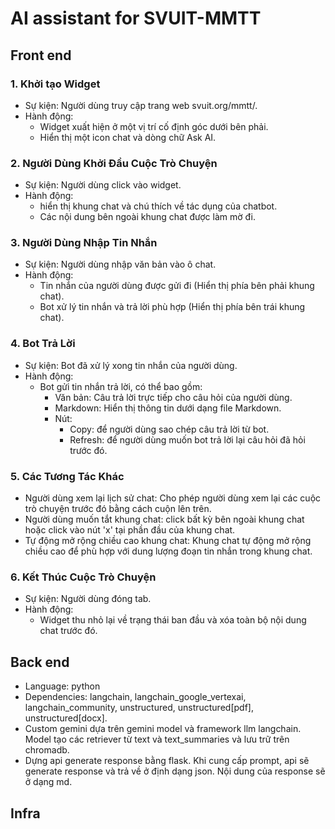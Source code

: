 # AI assistant for SVUIT-MMTT

## Front end

### 1. Khởi tạo Widget

- Sự kiện: Người dùng truy cập trang web svuit.org/mmtt/.
- Hành động:
    + Widget xuất hiện ở một vị trí cố định góc dưới bên phải.
    + Hiển thị một icon chat và dòng chữ Ask AI.

### 2. Người Dùng Khởi Đầu Cuộc Trò Chuyện

- Sự kiện: Người dùng click vào widget.
- Hành động:
    + hiển thị khung chat và chú thích về tác dụng của chatbot.
    + Các nội dung bên ngoài khung chat được làm mờ đi.
      
### 3. Người Dùng Nhập Tin Nhắn

- Sự kiện: Người dùng nhập văn bản vào ô chat.
- Hành động:
  + Tin nhắn của người dùng được gửi đi (Hiển thị phía bên phải khung chat).
  + Bot xử lý tin nhắn và trả lời phù hợp (Hiển thị phía bên trái khung chat).

### 4. Bot Trả Lời

- Sự kiện: Bot đã xử lý xong tin nhắn của người dùng.
- Hành động:
  + Bot gửi tin nhắn trả lời, có thể bao gồm:
    + Văn bản: Câu trả lời trực tiếp cho câu hỏi của người dùng.
    + Markdown: Hiển thị thông tin dưới dạng file Markdown.
    + Nút:
    	+ Copy: để người dùng sao chép câu trả lời từ bot.
    	+ Refresh: để người dùng muốn bot trả lời lại câu hỏi đã hỏi trước đó.
    
### 5. Các Tương Tác Khác

- Người dùng xem lại lịch sử chat: Cho phép người dùng xem lại các cuộc trò chuyện trước đó bằng cách cuộn lên trên.
- Người dùng muốn tắt khung chat: click bất kỳ bên ngoài khung chat hoặc click vào nút 'x' tại phần đầu của khung chat.
- Tự động mở rộng chiều cao khung chat: Khung chat tự động mở rộng chiều cao để phù hợp với dung lượng đoạn tin nhắn trong khung chat.
  
### 6. Kết Thúc Cuộc Trò Chuyện

- Sự kiện: Người dùng đóng tab.
- Hành động:
  + Widget thu nhỏ lại về trạng thái ban đầu và xóa toàn bộ nội dung chat trước đó.



## Back end

- Language: python
- Dependencies: langchain, langchain_google_vertexai, langchain_community, unstructured, unstructured[pdf], unstructured[docx].
- Custom gemini dựa trên gemini model và framework llm langchain. Model tạo các retriever từ text và text_summaries và lưu trữ trên chromadb.
- Dựng api generate response bằng flask. Khi cung cấp prompt, api sẽ generate response và trả về ở định dạng json. Nội dung của response sẽ ở dạng md.

## Infra
